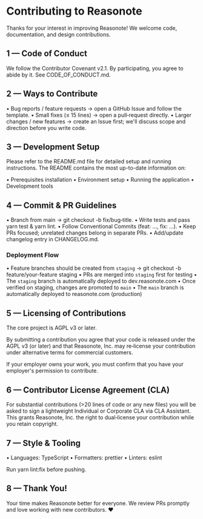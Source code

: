 Contributing to Reasonote
==========================

Thanks for your interest in improving Reasonote! We welcome code, documentation, and design contributions.


1 — Code of Conduct
------------------

We follow the Contributor Covenant v2.1. By participating, you agree to abide by it. See CODE_OF_CONDUCT.md.


2 — Ways to Contribute
--------------------

• Bug reports / feature requests → open a GitHub Issue and follow the template.
• Small fixes (≤ 15 lines) → open a pull‑request directly.
• Larger changes / new features → create an Issue first; we'll discuss scope and direction before you write code.


3 — Development Setup
-------------------

Please refer to the README.md file for detailed setup and running instructions. The README contains the most up-to-date information on:

• Prerequisites installation
• Environment setup
• Running the application
• Development tools


4 — Commit & PR Guidelines
------------------------

• Branch from main → git checkout -b fix/bug‑title.
• Write tests and pass yarn test & yarn lint.
• Follow Conventional Commits (feat: …, fix: …).
• Keep PRs focused; unrelated changes belong in separate PRs.
• Add/update changelog entry in CHANGELOG.md.

### Deployment Flow

• Feature branches should be created from `staging` → git checkout -b feature/your-feature staging
• PRs are merged into `staging` first for testing
• The `staging` branch is automatically deployed to dev.reasonote.com
• Once verified on staging, changes are promoted to `main`
• The `main` branch is automatically deployed to reasonote.com (production)


5 — Licensing of Contributions
----------------------------

The core project is AGPL v3 or later.

By submitting a contribution you agree that your code is released under the AGPL v3 (or later) and that Reasonote, Inc. may re‑license your contribution under alternative terms for commercial customers.

If your employer owns your work, you must confirm that you have your employer's permission to contribute.


6 — Contributor License Agreement (CLA)
-------------------------------------

For substantial contributions (>20 lines of code or any new files) you will be asked to sign a lightweight Individual or Corporate CLA via CLA Assistant. This grants Reasonote, Inc. the right to dual‑license your contribution while you retain copyright.


7 — Style & Tooling
-----------------

• Languages: TypeScript
• Formatters: prettier
• Linters: eslint

Run yarn lint:fix before pushing.


8 — Thank You!
------------

Your time makes Reasonote better for everyone. We review PRs promptly and love working with new contributors. ❤️